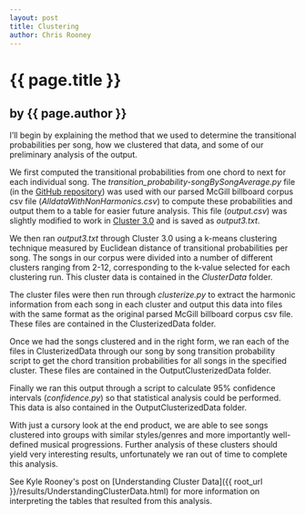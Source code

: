 ```yaml
---
layout: post
title: Clustering
author: Chris Rooney
---
```


# {{ page.title }} #

## by {{ page.author }} ##



I’ll begin by explaining the method that we used to determine the transitional probabilities per song, how we clustered that data, and some of our preliminary analysis of the output.

We first computed the transitional probabilities from one chord to next for each individual song. The *transition\_probability-songBySongAverage.py* file (in the [GitHub repository](https://github.com/corpusmusic/billboardcorpus)) was used with our parsed McGill billboard corpus csv file (*AlldataWithNonHarmonics.csv*) to compute these probabilities and output them to a table for easier future analysis. This file (*output.csv*) was slightly modified to work in [Cluster 3.0](http://www.google.com/url?q=http%3A%2F%2Fbonsai.hgc.jp%2F~mdehoon%2Fsoftware%2Fcluster%2Fsoftware.htm&sa=D&sntz=1&usg=AFQjCNGnOUpNQdh2biayrHl2WfLHuC2SuA) and is saved as *output3.txt*.

We then ran *output3.txt* through Cluster 3.0 using a k-means clustering technique measured by Euclidean distance of transitional probabilities per song. The songs in our corpus were divided into a number of different clusters ranging from 2-12, corresponding to the k-value selected for each clustering run. This cluster data is contained in the *ClusterData* folder.

The cluster files were then run through *clusterize.py* to extract the harmonic information from each song in each cluster and output this data into files with the same format as the original parsed McGill billboard corpus csv file. These files are contained in the ClusterizedData folder.

Once we had the songs clustered and in the right form, we ran each of the files in ClusterizedData through our song by song transition probability script to get the chord transition probabilities for all songs in the specified cluster. These files are contained in the OutputClusterizedData folder.

Finally we ran this output through a script to calculate 95% confidence intervals (*confidence.py*) so that statistical analysis could be performed. This data is also contained in the OutputClusterizedData folder.

With just a cursory look at the end product, we are able to see songs clustered into groups with similar styles/genres and more importantly well-defined musical progressions. Further analysis of these clusters should yield very interesting results, unfortunately we ran out of time to complete this analysis.

See Kyle Rooney's post on [Understanding Cluster Data]({{ root_url }}/results/UnderstandingClusterData.html) for more information on interpreting the tables that resulted from this analysis.
